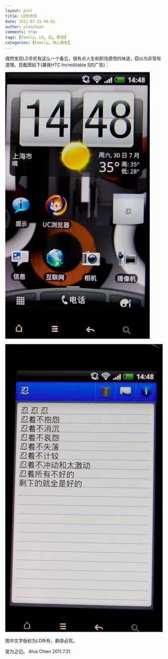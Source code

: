 ```yaml
---
layout: post
title: LD的感悟
date: 2011-07-31 00:55
author: alvachien
comments: true
tags: [Family, LD, 忍, 感悟]
categories: [Family, 随心随笔]
---
```

偶然发现LD手机有这么一个备忘，很有点人生和职场感悟的味道，窃以为非常有道理。现截图如下(兼做HTC Increditable S的广告)：

![桌面](/assets/uploads/2011/07/P1.jpg)

![全文](/assets/uploads/2011/07/P2.jpg)

图中文字版权为LD所有，翻录必究。

是为之记。
Alva Chien
2011.7.31
